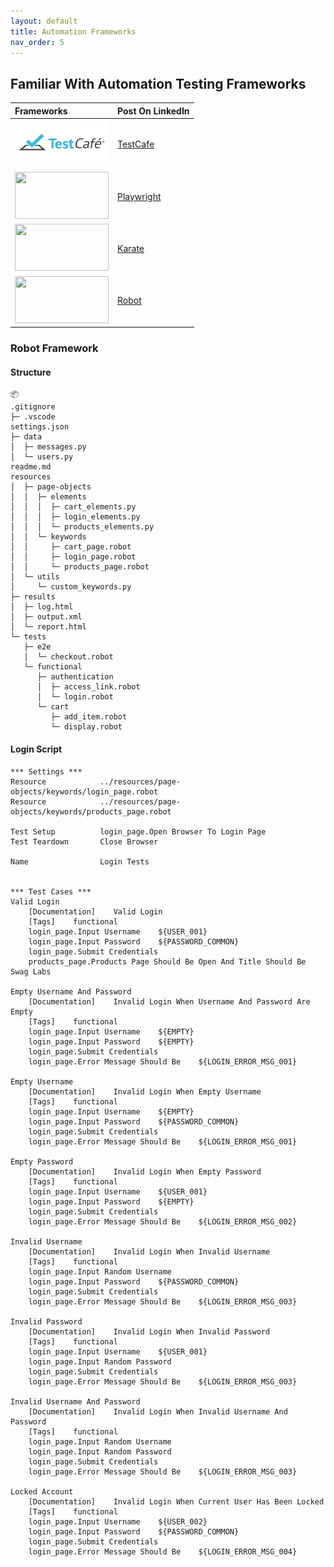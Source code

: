 ```yaml
---
layout: default
title: Automation Frameworks
nav_order: 5
---
```


## Familiar With Automation Testing Frameworks

| Frameworks        | Post On LinkedIn          |
|:------------------|:--------------|
| <img src="https://raw.githubusercontent.com/DevExpress/testcafe-gh-page-assets/master/src/images/testcafe-ogp-icon.png" width="150" height="75">                | [TestCafe](https://www.linkedin.com/posts/namnh663_testing-testcafe-automation-activity-7005242655332855808-VDc9?utm_source=share&utm_medium=member_desktop)|
| <img src="https://www.lambdatest.com/resources/images/header/Playwright_logo.svg" width="150" height="75">                | [Playwright](https://www.linkedin.com/posts/namnh663_testing-automation-framework-activity-6995858645141901312-Gjgx?utm_source=share&utm_medium=member_desktop)|
| <img src="https://repository-images.githubusercontent.com/81226206/2392b041-2ddb-438c-91ae-4022cf7f4549" width="150" height="75">                | [Karate](https://www.linkedin.com/posts/namnh663_testing-automation-framework-activity-6991862237917327360-aMfZ?utm_source=share&utm_medium=member_desktop)|
| <img src="https://icehousecorp.com/wp-content/uploads/2022/07/robot-f.png" width="150" height="75">                | [Robot](https://www.linkedin.com/posts/namnh663_testing-robotframework-automation-activity-7088958406123814912-VKdG?utm_source=share&utm_medium=member_desktop)|

### Robot Framework

#### Structure

```
📦 
.gitignore
├─ .vscode
settings.json
├─ data
│  ├─ messages.py
│  └─ users.py
readme.md
resources
│  ├─ page-objects
│  │  ├─ elements
│  │  │  ├─ cart_elements.py
│  │  │  ├─ login_elements.py
│  │  │  └─ products_elements.py
│  │  └─ keywords
│  │     ├─ cart_page.robot
│  │     ├─ login_page.robot
│  │     └─ products_page.robot
│  └─ utils
│     └─ custom_keywords.py
├─ results
│  ├─ log.html
│  ├─ output.xml
│  └─ report.html
└─ tests
   ├─ e2e
   │  └─ checkout.robot
   └─ functional
      ├─ authentication
      │  ├─ access_link.robot
      │  └─ login.robot
      └─ cart
         ├─ add_item.robot
         └─ display.robot
```

#### Login Script

```
*** Settings ***
Resource            ../resources/page-objects/keywords/login_page.robot
Resource            ../resources/page-objects/keywords/products_page.robot

Test Setup          login_page.Open Browser To Login Page
Test Teardown       Close Browser

Name                Login Tests


*** Test Cases ***
Valid Login
    [Documentation]    Valid Login
    [Tags]    functional
    login_page.Input Username    ${USER_001}
    login_page.Input Password    ${PASSWORD_COMMON}
    login_page.Submit Credentials
    products_page.Products Page Should Be Open And Title Should Be    Swag Labs

Empty Username And Password
    [Documentation]    Invalid Login When Username And Password Are Empty
    [Tags]    functional
    login_page.Input Username    ${EMPTY}
    login_page.Input Password    ${EMPTY}
    login_page.Submit Credentials
    login_page.Error Message Should Be    ${LOGIN_ERROR_MSG_001}

Empty Username
    [Documentation]    Invalid Login When Empty Username
    [Tags]    functional
    login_page.Input Username    ${EMPTY}
    login_page.Input Password    ${PASSWORD_COMMON}
    login_page.Submit Credentials
    login_page.Error Message Should Be    ${LOGIN_ERROR_MSG_001}

Empty Password
    [Documentation]    Invalid Login When Empty Password
    [Tags]    functional
    login_page.Input Username    ${USER_001}
    login_page.Input Password    ${EMPTY}
    login_page.Submit Credentials
    login_page.Error Message Should Be    ${LOGIN_ERROR_MSG_002}

Invalid Username
    [Documentation]    Invalid Login When Invalid Username
    [Tags]    functional
    login_page.Input Random Username
    login_page.Input Password    ${PASSWORD_COMMON}
    login_page.Submit Credentials
    login_page.Error Message Should Be    ${LOGIN_ERROR_MSG_003}

Invalid Password
    [Documentation]    Invalid Login When Invalid Password
    [Tags]    functional
    login_page.Input Username    ${USER_001}
    login_page.Input Random Password
    login_page.Submit Credentials
    login_page.Error Message Should Be    ${LOGIN_ERROR_MSG_003}

Invalid Username And Password
    [Documentation]    Invalid Login When Invalid Username And Password
    [Tags]    functional
    login_page.Input Random Username
    login_page.Input Random Password
    login_page.Submit Credentials
    login_page.Error Message Should Be    ${LOGIN_ERROR_MSG_003}

Locked Account
    [Documentation]    Invalid Login When Current User Has Been Locked
    [Tags]    functional
    login_page.Input Username    ${USER_002}
    login_page.Input Password    ${PASSWORD_COMMON}
    login_page.Submit Credentials
    login_page.Error Message Should Be    ${LOGIN_ERROR_MSG_004}
```
